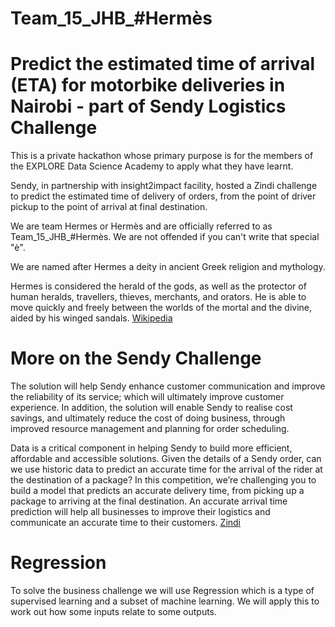 # Team_15_JHB_#Hermès
# Predict the estimated time of arrival (ETA) for motorbike deliveries in Nairobi - part of Sendy Logistics Challenge


This is a private hackathon whose primary purpose is for the members of the EXPLORE Data Science Academy to apply what they have learnt. 

Sendy, in partnership with insight2impact facility, hosted a Zindi challenge to predict the estimated time of delivery of orders, from the point of driver pickup to the point of arrival at final destination.

We are team Hermes or Hermès and are officially referred to as Team_15_JHB_#Hermès. We are not offended if you can't write that special "è". 

We are named after Hermes a deity in ancient Greek religion and mythology. 

Hermes is considered the herald of the gods, as well as the protector of human heralds, travellers, thieves, merchants, and orators. He is able to move quickly and freely between the worlds of the mortal and the divine, aided by his winged sandals. [Wikipedia](https://en.wikipedia.org/wiki/Hermes)

# More on the Sendy Challenge

The solution will help Sendy enhance customer communication and improve the reliability of its service; which will ultimately improve customer experience. In addition, the solution will enable Sendy to realise cost savings, and ultimately reduce the cost of doing business, through improved resource management and planning for order scheduling.

Data is a critical component in helping Sendy to build more efficient, affordable and accessible solutions. Given the details of a Sendy order, can we use historic data to predict an accurate time for the arrival of the rider at the destination of a package? In this competition, we’re challenging you to build a model that predicts an accurate delivery time, from picking up a package to arriving at the final destination. An accurate arrival time prediction will help all businesses to improve their logistics and communicate an accurate time to their customers.
[Zindi](https://zindi.africa/hackathons/edsa-sendy-logistics-challenge)


# Regression

To solve the business challenge we will use Regression which is a type of supervised learning and a subset of machine learning. We will apply this to work out how some inputs relate to some outputs.

